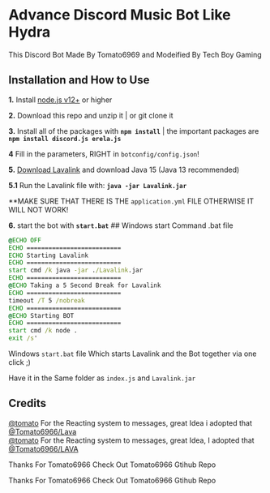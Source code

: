 
# Advance Discord Music Bot Like Hydra

This Discord Bot Made By Tomato6969 and Modeified By Tech Boy Gaming




## Installation and How to Use

 **1.** Install [node.js v12+](https://nodejs.org/api/cli.html#cli_unhandled_rejections_mode) or higher

 **2.** Download this repo and unzip it    |    or git clone it

 **3.** Install all of the packages with **`npm install`**     |  the important packages are   **`npm install discord.js erela.js`**

 **4** Fill in the parameters, RIGHT in `botconfig/config.json`!

 **5.** [Download Lavalink](https://cdn.discordapp.com/attachments/798196676405755905/827174915714711572/Lavalink.jar) and download Java 15 (Java 13 recommended)

 **5.1** Run the Lavalink file with: **`java -jar Lavalink.jar`**

 **MAKE SURE THAT THERE IS THE `application.yml` FILE OTHERWISE IT WILL NOT WORK!

 **6.** start the bot with **`start.bat`**
    ## Windows start Command .bat file
```bat
@ECHO OFF
ECHO ==========================
ECHO Starting Lavalink
ECHO ==========================
start cmd /k java -jar ./Lavalink.jar
ECHO ==========================
@ECHO Taking a 5 Second Break for Lavalink
ECHO ==========================
timeout /T 5 /nobreak
ECHO ==========================
@ECHO Starting BOT
ECHO ==========================
start cmd /k node .
exit /s'
```
Windows `start.bat` file
Which starts Lavalink and the Bot together via one click ;)

Have it in the Same folder as `index.js` and `Lavalink.jar`



## Credits

[@tomato](https://github.com/Tomato6966/) For the Reacting system to messages, great Idea i adopted that [@Tomato6966/Lava](https://github.com/Tomato6966/discord-js-lavalink-Music-Bot-erela-js)\
[@tomato](https://github.com/Tomato6966/) For the Reacting system to messages, great Idea, I adopted that [@Tomato6966/LAVA](https://github.com/Tomato6966/discord-js-lavalink-Music-Bot-erela-js)

Thanks For Tomato6966
Check Out Tomato6966 Gtihub Repo


Thanks For Tomato6966
Check Out Tomato6966 Gtihub Repo
